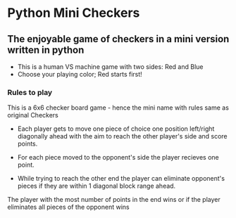 # Python Mini Checkers

## The enjoyable game of checkers in a mini version written in python

- This is a human VS machine game with two sides: Red and Blue
- Choose your playing color; Red starts first!

### Rules to play

This is a 6x6 checker board game - hence the mini name with rules same as original Checkers

- Each player gets to move one piece of choice one position left/right diagonally ahead with the aim to reach the other player's side and score points.

- For each piece moved to the opponent's side the player recieves one point.

- While trying to reach the other end the player can eliminate opponent's pieces if they are within 1 diagonal block range ahead.

The player with the most number of points in the end wins or if the player eliminates all pieces of the opponent wins
